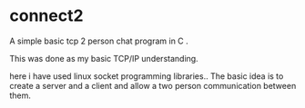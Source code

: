 connect2
========

A simple basic tcp 2 person chat program in C .


This was done as my basic TCP/IP understanding.

here i have used linux socket programming libraries..
The basic idea is to create a server and a client and allow a two person communication between them.
